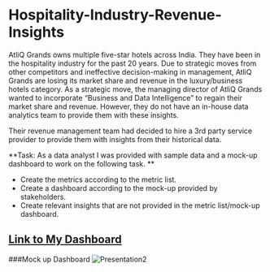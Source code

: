 # Hospitality-Industry-Revenue-Insights
AtliQ Grands owns multiple five-star hotels across India. They have been in the hospitality industry for the past 20 years. Due to strategic moves from other competitors and ineffective decision-making in management, AtliQ Grands are losing its market share and revenue in the luxury/business hotels category. As a strategic move, the managing director of AtliQ Grands wanted to incorporate “Business and Data Intelligence” to regain their market share and revenue. However, they do not have an in-house data analytics team to provide them with these insights.

Their revenue management team had decided to hire a 3rd party service provider to provide them with insights from their historical data.

**Task:  As a data analyst I was provided with sample data and a mock-up dashboard to work on the following task. **

- Create the metrics according to the metric list.
- Create a dashboard according to the mock-up provided by stakeholders.
- Create relevant insights that are not provided in the metric list/mock-up dashboard.

## [Link to My Dashboard](https://app.powerbi.com/view?r=eyJrIjoiNmJjZjRjZjEtMGMyZi00YjU4LWFmNzUtNzc3MGQ0ZGM5OGY0IiwidCI6ImM2ZTU0OWIzLTVmNDUtNDAzMi1hYWU5LWQ0MjQ0ZGM1YjJjNCJ9)


###Mock up Dashboard
![Presentation2](https://github.com/rupalisherekar/Hospitality-Industry-Revenue-Insights/assets/72902364/6372867a-d785-411f-8775-2647c3202eec)



